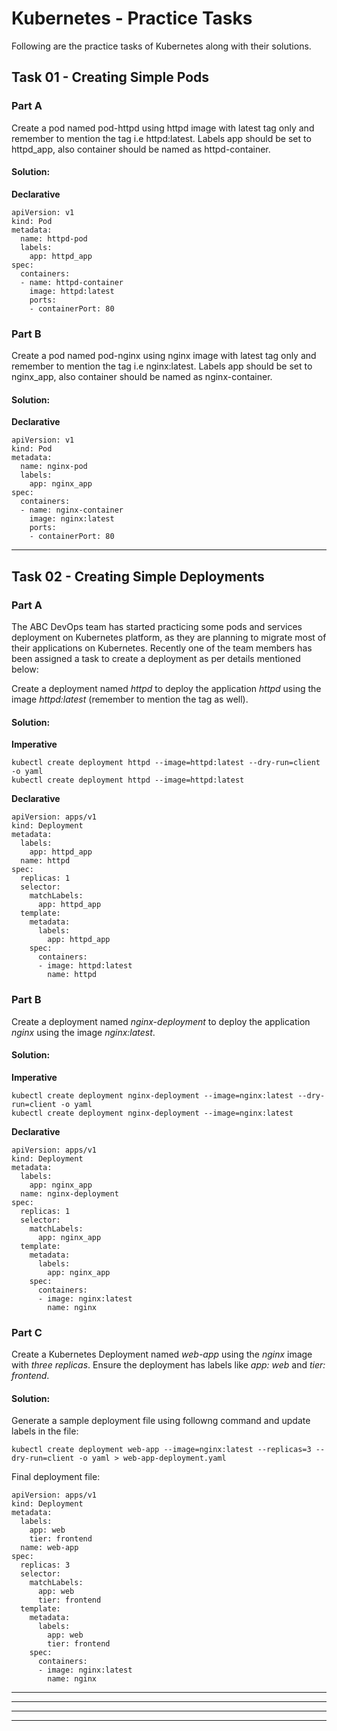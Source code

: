 # Kubernetes - Practice Tasks
Following are the practice tasks of Kubernetes along with their solutions. 

## Task 01 - Creating Simple Pods 

### Part A

Create a pod named pod-httpd using httpd image with latest tag only and remember to mention the tag i.e httpd:latest.
Labels app should be set to httpd_app, also container should be named as httpd-container.

#### Solution:

**Declarative** 

```
apiVersion: v1
kind: Pod
metadata:
  name: httpd-pod
  labels:
    app: httpd_app
spec:
  containers:
  - name: httpd-container
    image: httpd:latest
    ports:
    - containerPort: 80
```

### Part B
Create a pod named pod-nginx using nginx image with latest tag only and remember to mention the tag i.e nginx:latest.
Labels app should be set to nginx_app, also container should be named as nginx-container.

#### Solution:

**Declarative** 

```
apiVersion: v1
kind: Pod
metadata:
  name: nginx-pod
  labels:
    app: nginx_app
spec:
  containers:
  - name: nginx-container
    image: nginx:latest
    ports:
    - containerPort: 80
```
-------------------------
## Task 02 - Creating Simple Deployments 

### Part A

The ABC DevOps team has started practicing some pods and services deployment on Kubernetes platform, as they are planning to migrate most of their applications on Kubernetes. Recently one of the team members has been assigned a task to create a deployment as per details mentioned below:

Create a deployment named *httpd* to deploy the application *httpd* using the image *httpd:latest* (remember to mention the tag as well).

#### Solution:

**Imperative**

```
kubectl create deployment httpd --image=httpd:latest --dry-run=client -o yaml
kubectl create deployment httpd --image=httpd:latest 
```

**Declarative** 

```
apiVersion: apps/v1
kind: Deployment
metadata:
  labels:
    app: httpd_app
  name: httpd
spec:
  replicas: 1
  selector:
    matchLabels:
      app: httpd_app
  template:
    metadata:
      labels:
        app: httpd_app
    spec:
      containers:
      - image: httpd:latest
        name: httpd
```

### Part B
Create a deployment named *nginx-deployment* to deploy the application *nginx* using the image *nginx:latest*.

#### Solution:

**Imperative**

```
kubectl create deployment nginx-deployment --image=nginx:latest --dry-run=client -o yaml
kubectl create deployment nginx-deployment --image=nginx:latest 
```

**Declarative** 

```
apiVersion: apps/v1
kind: Deployment
metadata:
  labels:
    app: nginx_app
  name: nginx-deployment
spec:
  replicas: 1
  selector:
    matchLabels:
      app: nginx_app
  template:
    metadata:
      labels:
        app: nginx_app
    spec:
      containers:
      - image: nginx:latest
        name: nginx
```

### Part C

Create a Kubernetes Deployment named *web-app* using the *nginx* image with *three replicas*. Ensure the deployment has labels like *app: web* and *tier: frontend*.
#### Solution:

Generate a sample deployment file using followng command and update labels in the file: 

```
kubectl create deployment web-app --image=nginx:latest --replicas=3 --dry-run=client -o yaml > web-app-deployment.yaml
```
Final deployment file: 

```
apiVersion: apps/v1
kind: Deployment
metadata:
  labels:
    app: web
    tier: frontend
  name: web-app
spec:
  replicas: 3
  selector:
    matchLabels:
      app: web
      tier: frontend
  template:
    metadata:
      labels:
        app: web
        tier: frontend
    spec:
      containers:
      - image: nginx:latest
        name: nginx
```


-------------------------
<!-- 
## Task 03

#### Solution:

**Imperative**

```
```

**Declarative** 

```
```

 -->

-------------------------
<!-- 
## Task 04

#### Solution:

**Imperative**

```
```

**Declarative** 

```
```

 -->

-------------------------
<!-- 
## Task 05

#### Solution:

**Imperative**

```
```

**Declarative** 

```
```

 -->

-------------------------
<!-- 
## Task 06

#### Solution:

**Imperative**

```
```

**Declarative** 

```
```

 -->

